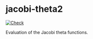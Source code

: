 # jacobi-theta2

<!-- badges: start -->
[![Check](https://github.com/stla/jacobi-theta2/actions/workflows/GithubAction.yml/badge.svg)](https://github.com/stla/jacobi-theta2/actions/workflows/GithubAction.yml)
<!-- badges: end -->

Evaluation of the Jacobi theta functions.

